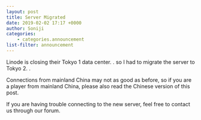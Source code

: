 ```yaml
---
layout: post
title: Server Migrated
date: 2019-02-02 17:17 +0000
author: Soniji
categories: 
    - categories.announcement
list-filter: announcement
---
```


Linode is closing their Tokyo 1 data center. . so I had to migrate the server to Tokyo 2. .

Connections from mainland China may not as good as before, so if you are a player from mainland China, please also read the Chinese version of this post. 

If you are having trouble connecting to the new server, feel free to contact us through our forum.